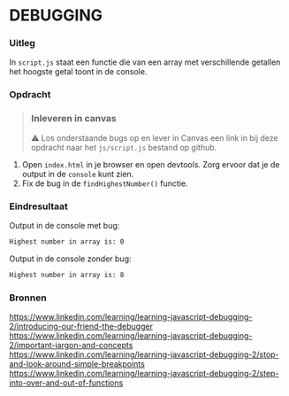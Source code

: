 # DEBUGGING

### Uitleg

In `script.js` staat een functie die van een array met verschillende getallen het hoogste getal toont in de console. 
### Opdracht

> ### Inleveren in canvas
> :warning: Los onderstaande bugs op en lever in Canvas een link in bij deze opdracht naar het `js/script.js` bestand op github.

1. Open `index.html` in je browser en open devtools. Zorg ervoor dat je de output in de `console` kunt zien.
2. Fix de bug in de `findHighestNumber()` functie.

### Eindresultaat

Output in de console met bug:
```cmd
Highest number in array is: 0
```

Output in de console zonder bug:
```cmd
Highest number in array is: 8
```

### Bronnen
https://www.linkedin.com/learning/learning-javascript-debugging-2/introducing-our-friend-the-debugger
https://www.linkedin.com/learning/learning-javascript-debugging-2/important-jargon-and-concepts
https://www.linkedin.com/learning/learning-javascript-debugging-2/stop-and-look-around-simple-breakpoints
https://www.linkedin.com/learning/learning-javascript-debugging-2/step-into-over-and-out-of-functions